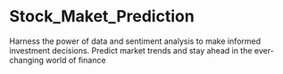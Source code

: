 # Stock_Maket_Prediction
Harness the power of data and sentiment analysis to make informed investment decisions. Predict market trends and stay ahead in the ever-changing world of finance
